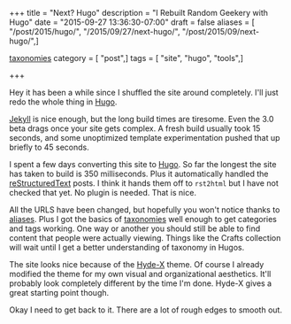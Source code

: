 +++
title = "Next? Hugo"
description = "I Rebuilt Random Geekery with Hugo"
date = "2015-09-27 13:36:30-07:00"
draft = false
aliases = [ "/post/2015/hugo/", "/2015/09/27/next-hugo/", "/post/2015/09/next-hugo/",]

[taxonomies]
category = [ "post",]
tags = [ "site", "hugo", "tools",]

+++

Hey it has been a while since I shuffled the site around completely. I'll
just redo the whole thing in [Hugo][].

[Hugo]: http://gohugo.io/

<!--more-->

[Jekyll][] is nice enough, but the long build times are tiresome. Even the 3.0
beta drags once your site gets complex. A fresh build usually took 15 seconds,
and some unoptimized template experimentation pushed that up briefly to 45 seconds.

I spent a few days converting this site to [Hugo][]. So far the longest the site has taken to build is
350 milliseconds. Plus it automatically handled the [reStructuredText][] posts. I think it hands
them off to `rst2html` but I have not checked that yet. No plugin is needed. That is nice.

All the URLS have been changed, but hopefully you won't notice thanks to [aliases][].
Plus I got the basics of [taxonomies][] well enough to get categories and tags working.
One way or another you should still be able to find content that people were actually
viewing. Things like the Crafts collection will wait until I get a better understanding
of taxonomy in Hugos.

The site looks nice because of the [Hyde-X][] theme. Of course I already modified
the theme for my own visual and organizational aesthetics. It'll probably look completely different by the time I'm done.
Hyde-X gives a great starting point though.

Okay I need to get back to it. There are a lot of rough edges to smooth out.

[Jekyll]: http://jekyllrb.com
[reStructuredText]: http://docutils.sourceforge.net/rst.html
[aliases]: http://gohugo.io/extras/aliases/
[taxonomies]: http://gohugo.io/taxonomies/overview/
[Hyde-X]: https://github.com/zyro/hyde-x